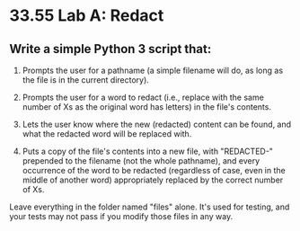 # 33.55 Lab A: Redact

## Write a simple Python 3 script that:

1. Prompts the user for a pathname (a simple filename will do, as long as the file is in the current directory).

2. Prompts the user for a word to redact (i.e., replace with the same number of Xs as the original
   word has letters) in the file's contents.

4. Lets the user know where the new (redacted) content can be found, and what the redacted word will be replaced with.

5. Puts a copy of the file's contents into a new file, with "REDACTED-" prepended to
   the filename (not the whole pathname), and every occurrence of the word to be redacted
   (regardless of case, even in the middle of another word) appropriately replaced by the
   correct number of Xs.

Leave everything in the folder named "files" alone. It's used for testing, and your tests may not pass if you modify those files in any way.
